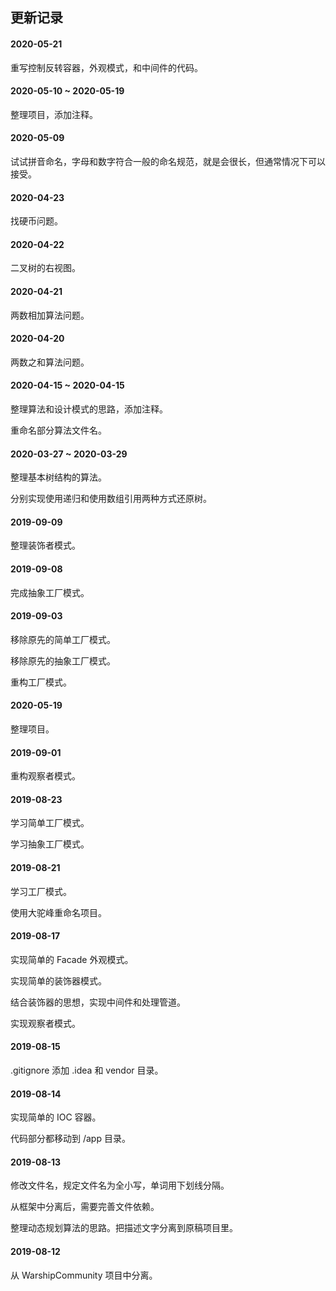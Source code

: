 ## 更新记录

#### 2020-05-21

重写控制反转容器，外观模式，和中间件的代码。

#### 2020-05-10 ~ 2020-05-19

整理项目，添加注释。

#### 2020-05-09

试试拼音命名，字母和数字符合一般的命名规范，就是会很长，但通常情况下可以接受。

#### 2020-04-23

找硬币问题。

#### 2020-04-22

二叉树的右视图。

#### 2020-04-21

两数相加算法问题。

#### 2020-04-20

两数之和算法问题。

#### 2020-04-15 ~ 2020-04-15

整理算法和设计模式的思路，添加注释。

重命名部分算法文件名。

#### 2020-03-27 ~ 2020-03-29

整理基本树结构的算法。

分别实现使用递归和使用数组引用两种方式还原树。

#### 2019-09-09

整理装饰者模式。

#### 2019-09-08

完成抽象工厂模式。

#### 2019-09-03

移除原先的简单工厂模式。

移除原先的抽象工厂模式。

重构工厂模式。

#### 2020-05-19

整理项目。

#### 2019-09-01

重构观察者模式。

#### 2019-08-23

学习简单工厂模式。

学习抽象工厂模式。

#### 2019-08-21

学习工厂模式。

使用大驼峰重命名项目。

#### 2019-08-17

实现简单的 Facade 外观模式。

实现简单的装饰器模式。

结合装饰器的思想，实现中间件和处理管道。

实现观察者模式。

#### 2019-08-15 

.gitignore 添加 .idea 和 vendor 目录。

#### 2019-08-14

实现简单的 IOC 容器。

代码部分都移动到 /app 目录。

#### 2019-08-13

修改文件名，规定文件名为全小写，单词用下划线分隔。

从框架中分离后，需要完善文件依赖。

整理动态规划算法的思路。把描述文字分离到原稿项目里。

#### 2019-08-12

从 WarshipCommunity 项目中分离。